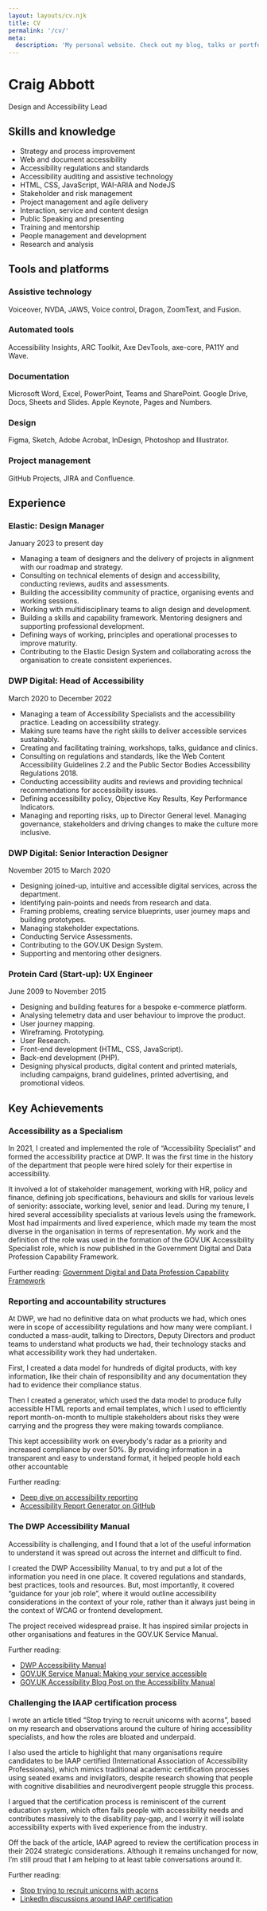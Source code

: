 ```yaml
---
layout: layouts/cv.njk
title: CV
permalink: '/cv/'
meta:
  description: 'My personal website. Check out my blog, talks or portfolio work.'
---
```


<h1>Craig Abbott</h1>
<p>Design and Accessibility Lead</p>

## Skills and knowledge
- Strategy and process improvement
- Web and document accessibility
- Accessibility regulations and standards
- Accessibility auditing and assistive technology
- HTML, CSS, JavaScript, WAI-ARIA and NodeJS
- Stakeholder and risk management
- Project management and agile delivery
- Interaction, service and content design
- Public Speaking and presenting
- Training and mentorship
- People management and development
- Research and analysis

## Tools and platforms

### Assistive technology
Voiceover, NVDA, JAWS, Voice control, Dragon, ZoomText, and Fusion.

### Automated tools
Accessibility Insights, ARC Toolkit, Axe DevTools, axe-core, PA11Y and Wave.

### Documentation
Microsoft Word, Excel, PowerPoint, Teams and SharePoint. Google Drive, Docs, Sheets and Slides. Apple Keynote, Pages and Numbers.

### Design
Figma, Sketch, Adobe Acrobat, InDesign, Photoshop and Illustrator.

### Project management
GitHub Projects, JIRA and Confluence. 

## Experience

<h3 class="cv-h3">Elastic: Design Manager</h3>
<p class="cv-subtitle">
  January 2023 to present day
</p>

- Managing a team of designers and the delivery of projects in alignment with our roadmap and strategy. 
- Consulting on technical elements of design and accessibility, conducting reviews, audits and assessments.
- Building the accessibility community of practice, organising events and working sessions.
- Working with multidisciplinary teams to align design and development. 
- Building a skills and capability framework. Mentoring designers and supporting professional development. 
- Defining ways of working, principles and operational processes to improve maturity. 
- Contributing to the Elastic Design System and collaborating across the organisation to create consistent experiences.

<h3 class="cv-h3">DWP Digital: Head of Accessibility</h3>
<p class="cv-subtitle">
  March 2020 to December 2022
</p>

- Managing a team of Accessibility Specialists and the accessibility practice. Leading on accessibility strategy. 
- Making sure teams have the right skills to deliver accessible services sustainably.
- Creating and facilitating training, workshops, talks, guidance and clinics. 
- Consulting on regulations and standards, like the Web Content Accessibility Guidelines 2.2 and the Public Sector Bodies Accessibility Regulations 2018. 
- Conducting accessibility audits and reviews and providing technical recommendations for accessibility issues.
- Defining accessibility policy, Objective Key Results, Key Performance Indicators.
- Managing and reporting risks, up to Director General level. Managing governance, stakeholders and driving changes to make the culture more inclusive.

<h3 class="cv-h3">DWP Digital: Senior Interaction Designer</h3>
<p class="cv-subtitle">
  November 2015 to March 2020
</p>

- Designing joined-up, intuitive and accessible digital services, across the department.
- Identifying pain-points and needs from research and data.
- Framing problems, creating service blueprints, user journey maps and building prototypes.
- Managing stakeholder expectations. 
- Conducting Service Assessments. 
- Contributing to the GOV.UK Design System. 
- Supporting and mentoring other designers.

<h3 class="cv-h3">Protein Card (Start-up): UX Engineer</h3>
<p class="cv-subtitle">
  June 2009 to November 2015
</p>

- Designing and building features for a bespoke e-commerce platform.
- Analysing telemetry data and user behaviour to improve the product.
- User journey mapping.
- Wireframing. Prototyping. 
- User Research.
- Front-end development (HTML, CSS, JavaScript).
- Back-end development (PHP).
- Designing physical products, digital content and printed materials, including campaigns, brand guidelines, printed advertising, and promotional videos. 

## Key Achievements

### Accessibility as a Specialism
In 2021, I created and implemented the role of “Accessibility Specialist” and formed the accessibility practice at DWP. It was the first time in the history of the department that people were hired solely for their expertise in accessibility.

It involved a lot of stakeholder management, working with HR, policy and finance, defining job specifications, behaviours and skills for various levels of seniority: associate, working level, senior and lead.
During my tenure, I hired several accessibility specialists at various levels using the framework. Most had impairments and lived experience, which made my team the most diverse in the organisation in terms of representation.
My work and the definition of the role was used in the formation of the GOV.UK Accessibility Specialist role, which is now published in the Government Digital and Data Profession Capability Framework.

Further reading: [Government Digital and Data Profession Capability Framework](https://ddat-capability-framework.service.gov.uk/)

### Reporting and accountability structures
At DWP, we had no definitive data on what products we had, which ones were in scope of accessibility regulations and how many were compliant.
I conducted a mass-audit, talking to Directors, Deputy Directors and product teams to understand what products we had, their technology stacks and what accessibility work they had undertaken.

First, I created a data model for hundreds of digital products, with key information, like their chain of responsibility and any documentation they had to evidence their compliance status.

Then I created a generator, which used the data model to produce fully accessible HTML reports and email templates, which I used to efficiently report month-on-month to multiple stakeholders about risks they were carrying and the progress they were making towards compliance.

This kept accessibility work on everybody's radar as a priority and increased compliance by over 50%. By providing information in a transparent and easy to understand format, it helped people hold each other accountable

Further reading:
- [Deep dive on accessibility reporting](/work/accessibility-reporting/)
- [Accessibility Report Generator on GitHub](https://github.com/abbott567/accessibility-report-generator)
 
### The DWP Accessibility Manual
Accessibility is challenging, and I found that a lot of the useful information to understand it was spread out across the internet and difficult to find.

I created the DWP Accessibility Manual, to try and put a lot of the information you need in one place. It covered regulations and standards, best practices, tools and resources. But, most importantly, it covered “guidance for your job role”, where it would outline accessibility considerations in the context of your role, rather than it always just being in the context of WCAG or frontend development.

The project received widespread praise. It has inspired similar projects in other organisations and features in the GOV.UK Service Manual.

Further reading:
- [DWP Accessibility Manual](https://accessibility-manual.dwp.gov.uk/)
- [GOV.UK Service Manual: Making your service accessible](https://www.gov.uk/service-manual/helping-people-to-use-your-service/making-your-service-accessible-an-introduction)
- [GOV.UK Accessibility Blog Post on the Accessibility Manual](https://accessibility.blog.gov.uk/2021/05/27/why-weve-created-an-accessibility-manual-and-how-you-can-help-shape-it/)

### Challenging the IAAP certification process
I wrote an article titled “Stop trying to recruit unicorns with acorns”, based on my research and observations around the culture of hiring accessibility specialists, and how the roles are bloated and underpaid.

I also used the article to highlight that many organisations require candidates to be IAAP certified (International Association of Accessibility Professionals), which mimics traditional academic certification processes using seated exams and invigilators, despite research showing that people with cognitive disabilities and neurodivergent people struggle this process.

I argued that the certification process is reminiscent of the current education system, which often fails people with accessibility needs and contributes massively to the disability pay-gap, and I worry it will isolate accessibility experts with lived experience from the industry.

Off the back of the article, IAAP agreed to review the certification process in their 2024 strategic considerations. Although it remains unchanged for now, I’m still proud that I am helping to at least table conversations around it.

Further reading: 
- [Stop trying to recruit unicorns with acorns](https://www.craigabbott.co.uk/blog/stop-trying-to-recruit-unicorns-with-acorns/)
- [LinkedIn discussions around IAAP certification](https://www.linkedin.com/posts/abbott567_stop-trying-to-recruit-unicorns-with-acorns-activity-7154076859821944832-XmIk/?utm_source=share&utm_medium=member_desktop)
